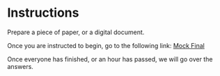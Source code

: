 # Instructions

Prepare a piece of paper, or a digital document.

Once you are instructed to begin, go to the following link:
[Mock Final](https://docs.google.com/a/ucr.edu/document/d/1sFCH3ZnJDUAyDkdHXBg-9ysS3VAAyu4-31H2AmZJPmE/edit?usp=sharing)

Once everyone has finished, or an hour has passed, we will go over the answers.

<!--
The solutions can be found [here](https://docs.google.com/a/ucr.edu/document/d/1J7AlsNiYefotW0p7FEMT8iSPX6JjiOTK-hYLKDcpco8/edit?usp=sharing)


**WARNING:** I have not checked the answer key since the last time this test was used. If you believe
you have come across an error in the answer key, please double, triple check your work and let me know. That being
said there shouldn't be any errors.
-->
